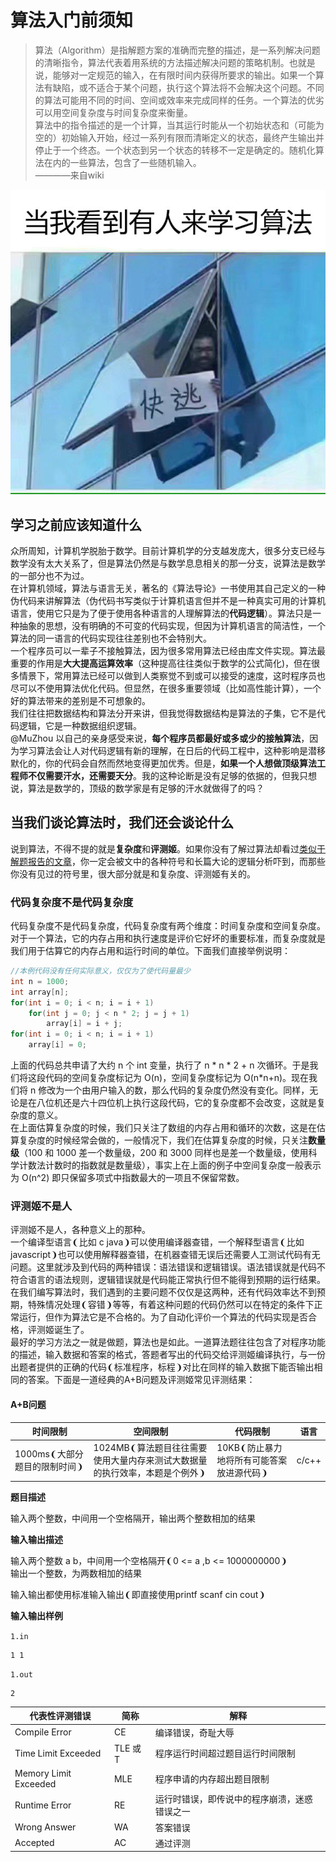 # 算法入门前须知

> 算法（Algorithm）是指解题方案的准确而完整的描述，是一系列解决问题的清晰指令，算法代表着用系统的方法描述解决问题的策略机制。也就是说，能够对一定规范的输入，在有限时间内获得所要求的输出。如果一个算法有缺陷，或不适合于某个问题，执行这个算法将不会解决这个问题。不同的算法可能用不同的时间、空间或效率来完成同样的任务。一个算法的优劣可以用空间复杂度与时间复杂度来衡量。  
> 算法中的指令描述的是一个计算，当其运行时能从一个初始状态和（可能为空的）初始输入开始，经过一系列有限而清晰定义的状态，最终产生输出并停止于一个终态。一个状态到另一个状态的转移不一定是确定的。随机化算法在内的一些算法，包含了一些随机输入。  
> ————来自wiki

![](img/run.jpg)

## 学习之前应该知道什么

众所周知，计算机学脱胎于数学。目前计算机学的分支越发庞大，很多分支已经与数学没有太大关系了，但是算法仍然是与数学息息相关的那一分支，说算法是数学的一部分也不为过。  
在计算机领域，算法与语言无关，著名的《算法导论》一书使用其自己定义的一种伪代码来讲解算法（伪代码书写类似于计算机语言但并不是一种真实可用的计算机语言，使用它只是为了便于使用各种语言的人理解算法的**代码逻辑**）。算法只是一种抽象的思想，没有明确的不可变的代码实现，但因为计算机语言的简洁性，一个算法的同一语言的代码实现往往差别也不会特别大。  
一个程序员可以一辈子不接触算法，因为很多常用算法已经由库文件实现。算法最重要的作用是**大大提高运算效率**（这种提高往往类似于数学的公式简化)，但在很多情景下，常用算法已经可以做到人类察觉不到或可以接受的速度，这时程序员也尽可以不使用算法优化代码。但显然，在很多重要领域（比如高性能计算），一个好的算法带来的差别是不可想象的。  
我们往往把数据结构和算法分开来讲，但我觉得数据结构是算法的子集，它不是代码逻辑，它是一种数据组织逻辑。  
@MuZhou 以自己的亲身感受来说，**每个程序员都最好或多或少的接触算法**，因为学习算法会让人对代码逻辑有新的理解，在日后的代码工程中，这种影响是潜移默化的，你的代码会自然而然地变得更加优秀。但是，**如果一个人想做顶级算法工程师不仅需要汗水，还需要天分**。我的这种论断是没有足够的依据的，但我只想说，算法是数学的，顶级的数学家是有足够的汗水就做得了的吗？  

## 当我们谈论算法时，我们还会谈论什么

说到算法，不得不提的就是**复杂度**和**评测姬**。如果你没有了解过算法却看过[类似于解题报告的文章](https://muzhou.tech/blog/2017/11/08/solution/)，你一定会被文中的各种符号和长篇大论的逻辑分析吓到，而那些你没有见过的符号里，很大部分就是和复杂度、评测姬有关的。  

### 代码复杂度不是代码复杂度

代码复杂度不是代码复杂度，代码复杂度有两个维度：时间复杂度和空间复杂度。  
对于一个算法，它的内存占用和执行速度是评价它好坏的重要标准，而复杂度就是我们用于估算它的内存占用和运行时间的单位。下面我们直接举例说明：  

```c
//本例代码没有任何实际意义，仅仅为了使代码量最少
int n = 1000;
int array[n];
for(int i = 0; i < n; i = i + 1)
    for(int j = 0; j < n * 2; j = j + 1)
        array[i] = i + j;
for(int i = 0; i < n; i = i + 1)
    array[i] = 0;
```

上面的代码总共申请了大约 n 个 int 变量，执行了 n * n * 2 + n 次循环。于是我们将这段代码的空间复杂度标记为 O(n)，空间复杂度标记为 O(n*n+n)。现在我们将 n 修改为一个由用户输入的数，那么代码的复杂度仍然没有变化。同样，无论是在八位机还是六十四位机上执行这段代码，它的复杂度都不会改变，这就是复杂度的意义。  
在上面估算复杂度的时候，我们只关注了数组的内存占用和循环的次数，这是在估算复杂度的时候经常会做的，一般情况下，我们在估算复杂度的时候，只关注**数量级**（100 和 1000 差一个数量级，200 和 3000 同样也是差一个数量级，使用科学计数法计数时的指数就是数量级），事实上在上面的例子中空间复杂度一般表示为 O(n^2) 即只保留多项式中指数最大的一项且不保留常数。

### 评测姬不是人

评测姬不是人，各种意义上的那种。  
一个编译型语言❨比如 c java❩可以使用编译器查错，一个解释型语言❨比如 javascript❩也可以使用解释器查错，在机器查错无误后还需要人工测试代码有无问题。这里就涉及到代码的两种错误：语法错误和逻辑错误。语法错误就是代码不符合语言的语法规则，逻辑错误就是代码能正常执行但不能得到预期的运行结果。在我们编写算法时，我们遇到的主要问题不仅仅是这两种，还有代码效率达不到预期，特殊情况处理❨容错❩等等，有着这种问题的代码仍然可以在特定的条件下正常运行，但作为算法它是不合格的。为了自动化评价一个算法的代码实现是否合格，评测姬诞生了。  
最好的学习方法之一就是做题，算法也是如此。一道算法题往往包含了对程序功能的描述，输入数据和答案的格式，答题者写出的代码交给评测姬编译执行，与一份出题者提供的正确的代码❨标准程序，标程❩对比在同样的输入数据下能否输出相同的答案。下面是一道经典的A+B问题及评测姬常见评测结果：

#### A+B问题

|时间限制|空间限制|代码限制|语言|
|---|---|---|---|
|1000ms❨大部分题目的限制时间❩|1024MB❨算法题目往往需要使用大量内存来测试大数据量的执行效率，本题是个例外❩|10KB❨防止暴力地将所有可能答案放进源代码❩|c/c++|

**题目描述**

输入两个整数，中间用一个空格隔开，输出两个整数相加的结果

**输入输出描述**

输入两个整数 a b，中间用一个空格隔开❨0 <= a ,b <= 1000000000❩  
输出一个整数，为两数相加的结果  

输入输出都使用标准输入输出❨即直接使用printf scanf cin cout❩

**输入输出样例**

`1.in`  
```
1 1
```

`1.out`  
```
2
```

|代表性评测错误|简称|解释|
|---|---|---|
|Compile Error|CE|编译错误，奇耻大辱|
|Time Limit Exceeded|TLE 或 T|程序运行时间超过题目运行时间限制|
|Memory Limit Exceeded|MLE|程序申请的内存超出题目限制|
|Runtime Error|RE|运行时错误，即传说中的程序崩溃，迷惑错误之一|
|Wrong Answer|WA|答案错误|
|Accepted|AC|通过评测|

